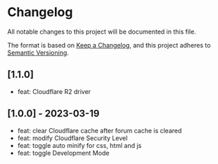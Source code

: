 # Changelog

All notable changes to this project will be documented in this file.

The format is based on [Keep a Changelog](https://keepachangelog.com/en/1.0.0/),
and this project adheres to [Semantic Versioning](https://semver.org/spec/v2.0.0.html).

## [1.1.0]

- feat: Cloudflare R2 driver

## [1.0.0] - 2023-03-19

- feat: clear Cloudflare cache after forum cache is cleared
- feat: modify Cloudflare Security Level
- feat: toggle auto minify for css, html and js
- feat: toggle Development Mode
